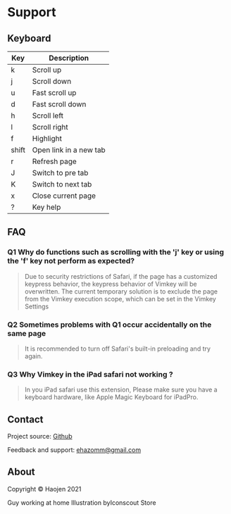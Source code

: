 # Support
## Keyboard

| Key      | Description |
| -----------|----------- |
|k | Scroll up|
|j | Scroll down|
|u | Fast scroll up |
|d | Fast scroll down |
|h | Scroll left |
|l | Scroll right |
|f | Highlight |
|shift | Open link in a new tab |
|r |  Refresh page |
|J |  Switch to pre tab |
|K | Switch to next tab |
|x |  Close current page |
|? | Key help |

## FAQ
### Q1 Why do functions such as scrolling with the 'j' key or using the 'f' key not perform as expected?
> Due to security restrictions of Safari, if the page has a customized keypress behavior, the keypress behavior of Vimkey will be overwritten.
> The current temporary solution is to exclude the page from the Vimkey execution scope, which can be set in the Vimkey Settings

### Q2 Sometimes problems with Q1 occur accidentally on the same page
> It is recommended to turn off Safari's built-in preloading and try again.


### Q3 Why Vimkey in the iPad safari not working ?
> In you iPad safari use this extension, 
> Please make sure you have a keyboard hardware, like Apple Magic Keyboard for iPadPro.


## Contact
Project source: [Github](https://github.com/haojen/vimkey)

Feedback and support: <a href="mailto:ehazomm@gmail.com">ehazomm@gmail.com</a>

## About
Copyright © Haojen 2021

Guy working at home Illustration byIconscout Store
